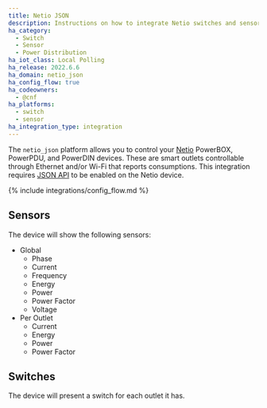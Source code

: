 ```yaml
---
title: Netio JSON
description: Instructions on how to integrate Netio switches and sensors into Home Assistant.
ha_category:
  - Switch
  - Sensor
  - Power Distribution
ha_iot_class: Local Polling
ha_release: 2022.6.6
ha_domain: netio_json
ha_config_flow: true
ha_codeowners:
  - @cnf
ha_platforms:
  - switch
  - sensor
ha_integration_type: integration
---
```


The `netio_json` platform allows you to control your [Netio](https://www.netio-products.com/en/overview/) PowerBOX, PowerPDU, and PowerDIN devices. These are smart outlets controllable through Ethernet and/or Wi-Fi that reports consumptions. This integration requires [JSON API](https://www.netio-products.com/en/glossary/json-over-https) to be enabled on the Netio device.

{% include integrations/config_flow.md %}


## Sensors

The device will show the following sensors:

- Global
  - Phase
  - Current
  - Frequency
  - Energy
  - Power
  - Power Factor
  - Voltage
- Per Outlet
  - Current
  - Energy
  - Power
  - Power Factor

## Switches

The device will present a switch for each outlet it has.
